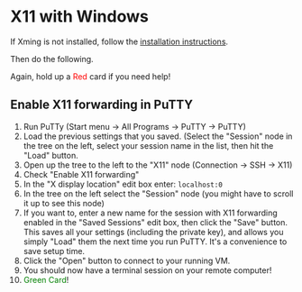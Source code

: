 # X11 with Windows

If Xming is not installed, follow the [installation instructions](../Prerequisites/Windows.md).

Then do the following.

Again, hold up a <span style="color:red">Red</span> card if you need help!

## Enable X11 forwarding in PuTTY

1. Run PuTTy (Start menu -> All Programs -> PuTTY -> PuTTY)
2. Load the previous settings that you saved.
   (Select the "Session" node in the tree on the left, 
   select your session name in the list,
   then hit the "Load" button.
3. Open up the tree to the left to the "X11" node (Connection -> SSH -> X11)
4. Check "Enable X11 forwarding"
5. In the "X display location" edit box enter:
   `localhost:0`
5. In the tree on the left select the "Session" node (you might have to scroll it up to see this node)
6. If you want to, enter a new name for the session with X11 forwarding enabled in the "Saved Sessions" edit box, 
   then click the "Save" button.
   This saves all your settings (including the private key), and allows you simply "Load" them the next time you
   run PuTTY. It's a convenience to save setup time.
8. Click the "Open" button to connect to your running VM.
9. You should now have a terminal session on your remote computer!
10. <span style="color:green">Green Card</span>!